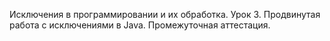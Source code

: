Исключения в программировании и их обработка.
Урок 3. Продвинутая работа с исключениями в Java.
Промежуточная аттестация.